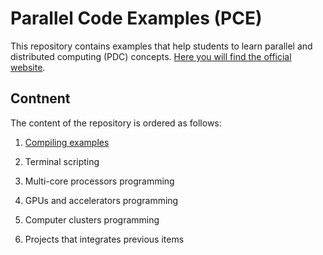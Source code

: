 # Parallel Code Examples (PCE)
This repository contains examples that help students to learn parallel and distributed computing (PDC) concepts. [Here you will find the official website](http://javierip.github.io/parallel-code-examples/).

## Contnent
The content of the repository is ordered as follows:

1. [Compiling examples](../01-compiling/README.md)

2. Terminal scripting 

3. Multi-core processors programming 

4. GPUs and accelerators  programming 

5. Computer clusters  programming 

6. Projects that integrates previous items 
